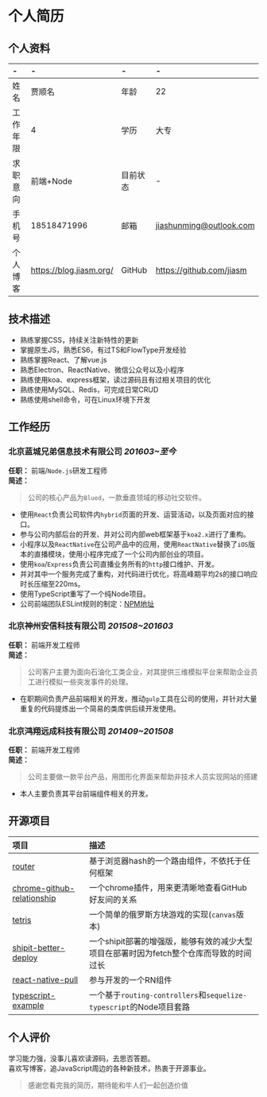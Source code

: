 # 个人简历

## 个人资料

-|-|-|-
:--|:--|:--|:--
姓名|贾顺名|年龄|22
工作年限|4|学历|大专
求职意向|前端+Node|目前状态|-
手机号|18518471996|邮箱|jiashunming@outlook.com
个人博客|https://blog.jiasm.org/|GitHub|https://github.com/jiasm 

## 技术描述

- 熟练掌握CSS，持续关注新特性的更新
- 掌握原生JS，熟悉ES6，有过TS和FlowType开发经验
- 熟练掌握React、了解vue.js
- 熟悉Electron、ReactNative、微信公众号以及小程序
- 熟练使用koa、express框架，读过源码且有过相关项目的优化
- 熟练使用MySQL、Redis，可完成日常CRUD
- 熟练使用shell命令，可在Linux环境下开发

## 工作经历

### 北京蓝城兄弟信息技术有限公司 *201603~至今*  

__任职：__ 前端/`Node.js`研发工程师  
__简述：__
> 公司的核心产品为`Blued`，一款垂直领域的移动社交软件。    
- 使用`React`负责公司软件内`hybrid`页面的开发、运营活动，以及页面对应的接口。  
- 参与公司内部后台的开发、并对公司内部web框架基于`koa2.x`进行了重构。  
- 小程序以及`ReactNative`在公司产品中的应用，使用`ReactNative`替换了`iOS`版本的直播模块，使用小程序完成了一个公司内部创业的项目。  
- 使用`koa`/`Express`负责公司直播业务所有的`http`接口维护、开发。  
- 并对其中一个服务完成了重构，对代码进行优化，将高峰期平均2s的接口响应时长压缩至220ms。  
- 使用TypeScript重写了一个纯Node项目。  
- 公司前端团队ESLint规则的制定：[NPM地址](https://www.npmjs.com/package/eslint-config-blued)

### 北京神州安信科技有限公司 *201508~201603*

__任职：__ 前端开发工程师  
__简述：__  
> 公司客户主要为面向石油化工类企业，对其提供三维模拟平台来帮助企业员工进行模拟一些突发事件的处理。  
- 在职期间负责产品前端相关的开发，推动`gulp`工具在公司的使用，并针对大量重复的代码提炼出一个简易的类库供后续开发使用。

### 北京鸿翔远成科技有限公司 *201409~201508*

__任职：__ 前端开发工程师  
__简述：__  
> 公司主要做一款平台产品，用图形化界面来帮助非技术人员实现网站的搭建  
- 本人主要负责其平台前端组件相关的开发。

## 开源项目

项目|描述
:--|:--
[router](https://github.com/Precursors/Router) |基于浏览器hash的一个路由组件，不依托于任何框架
[chrome-github-relationship](https://github.com/Jiasm/chrome-github-relationship)|一个chrome插件，用来更清晰地查看GitHub好友间的关系
[tetris](https://github.com/Jiasm/tetris)|一个简单的俄罗斯方块游戏的实现(`canvas`版本)
[shipit-better-deploy](https://github.com/bluedapp/shipit-better-deploy)|一个shipit部署的增强版，能够有效的减少大型项目在部署时因为fetch整个仓库而导致的时间过长
[react-native-pull](https://github.com/greatbsky/react-native-pull)|参与开发的一个RN组件
[typescript-example](https://github.com/jiasm/typescript-example)|一个基于`routing-controllers`和`sequelize-typescript`的Node项目套路  

## 个人评价

学习能力强，没事儿喜欢读源码，去思否答题。    
喜欢写博客，追JavaScript周边的各种新技术，热衷于开源事业。  

> 感谢您看完我的简历，期待能和牛人们一起创造价值
